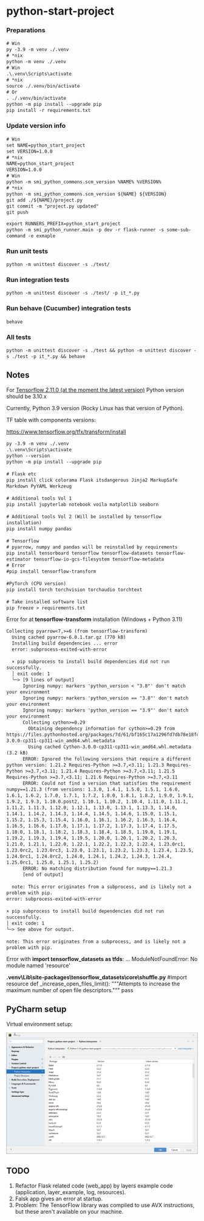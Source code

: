 # python-start-project

### Preparations

```shell
# Win
py -3.9 -m venv ./.venv
# *nix
python -m venv ./.venv
# Win
.\.venv\Scripts\activate
# *nix
source ./.venv/bin/activate
# Or
. ./.venv/bin/activate
python -m pip install --upgrade pip
pip install -r requirements.txt
```

### Update version info

```shell
# Win
set NAME=python_start_project
set VERSION=1.0.0
# *nix
NAME=python_start_project
VERSION=1.0.0
# Win
python -m smi_python_commons.scm_version %NAME% %VERSION%
# *nix
python -m smi_python_commons.scm_version ${NAME} ${VERSION}
git add ./${NAME}/project.py
git commit -m "project.py updated"
git push
```

```shell
export RUNNERS_PREFIX=python_start_project
python -m smi_python_runner.main -p dev -r flask-runner -s some-sub-command -e exmaple
```

### Run unit tests

```shell
python -m unittest discover -s ./test/
```

### Run integration tests

```shell
python -m unittest discover -s ./test/ -p it_*.py
```

### Run behave (Cucumber) integration tests

```shell
behave
```

### All tests

```shell
python -m unittest discover -s ./test && python -m unittest discover -s ./test -p it_*.py && behave
```

## Notes

For [Tensorflow 2.11.0 (at the moment the latest version)](https://pypi.org/project/tensorflow/) Python version should
be 3.10.x

Currently, Python 3.9 version (Rocky Linux has that version of Python).

TF table with components versions:

https://www.tensorflow.org/tfx/transform/install

```shell
py -3.9 -m venv ./.venv
.\.venv\Scripts\activate
python --version
python -m pip install --upgrade pip

# Flask etc
pip install click colorama Flask itsdangerous Jinja2 MarkupSafe Markdown PyYAML Werkzeug

# Additional tools Vol 1
pip install jupyterlab notebook voila matplotlib seaborn

# Additional tools Vol 2 (Will be installed by tensorflow installation)
pip install numpy pandas

# Tensorflow
# pyarrow, numpy and pandas will be reinstalled by requirements
pip install tensorboard tensorflow tensorflow-datasets tensorflow-estimator tensorflow-io-gcs-filesystem tensorflow-metadata
# Error
#pip install tensorflow-transform

#PyTorch (CPU version)
pip install torch torchvision torchaudio torchtext

# Take installed software list
pip freeze > requirements.txt
```

Error for at **tensorflow-transform** installation (Windows + Python 3.11)

```
Collecting pyarrow<7,>=6 (from tensorflow-transform)
  Using cached pyarrow-6.0.1.tar.gz (770 kB)
  Installing build dependencies ... error
  error: subprocess-exited-with-error

  × pip subprocess to install build dependencies did not run successfully.
  │ exit code: 1
  ╰─> [9 lines of output]
      Ignoring numpy: markers 'python_version < "3.8"' don't match your environment
      Ignoring numpy: markers 'python_version == "3.8"' don't match your environment
      Ignoring numpy: markers 'python_version == "3.9"' don't match your environment
      Collecting cython>=0.29
        Obtaining dependency information for cython>=0.29 from https://files.pythonhosted.org/packages/7d/61/bf165c17a1296fd7db78e18fd8cbb157ab04060ec58d34ff319424af3e2d/Cython-3.0.0-cp311-cp311-win_amd64.whl.metadata
        Using cached Cython-3.0.0-cp311-cp311-win_amd64.whl.metadata (3.2 kB)
      ERROR: Ignored the following versions that require a different python version: 1.21.2 Requires-Python >=3.7,<3.11; 1.21.3 Requires-Python >=3.7,<3.11; 1.21.4 Requires-Python >=3.7,<3.11; 1.21.5 Requires-Python >=3.7,<3.11; 1.21.6 Requires-Python >=3.7,<3.11
      ERROR: Could not find a version that satisfies the requirement numpy==1.21.3 (from versions: 1.3.0, 1.4.1, 1.5.0, 1.5.1, 1.6.0, 1.6.1, 1.6.2, 1.7.0, 1.7.1, 1.7.2, 1.8.0, 1.8.1, 1.8.2, 1.9.0, 1.9.1, 1.9.2, 1.9.3, 1.10.0.post2, 1.10.1, 1.10.2, 1.10.4, 1.11.0, 1.11.1, 1.11.2, 1.11.3, 1.12.0, 1.12.1, 1.13.0, 1.13.1, 1.13.3, 1.14.0, 1.14.1, 1.14.2, 1.14.3, 1.14.4, 1.14.5, 1.14.6, 1.15.0, 1.15.1, 1.15.2, 1.15.3, 1.15.4, 1.16.0, 1.16.1, 1.16.2, 1.16.3, 1.16.4, 1.16.5, 1.16.6, 1.17.0, 1.17.1, 1.17.2, 1.17.3, 1.17.4, 1.17.5, 1.18.0, 1.18.1, 1.18.2, 1.18.3, 1.18.4, 1.18.5, 1.19.0, 1.19.1, 1.19.2, 1.19.3, 1.19.4, 1.19.5, 1.20.0, 1.20.1, 1.20.2, 1.20.3, 1.21.0, 1.21.1, 1.22.0, 1.22.1, 1.22.2, 1.22.3, 1.22.4, 1.23.0rc1, 1.23.0rc2, 1.23.0rc3, 1.23.0, 1.23.1, 1.23.2, 1.23.3, 1.23.4, 1.23.5, 1.24.0rc1, 1.24.0rc2, 1.24.0, 1.24.1, 1.24.2, 1.24.3, 1.24.4, 1.25.0rc1, 1.25.0, 1.25.1, 1.25.2)
      ERROR: No matching distribution found for numpy==1.21.3
      [end of output]

  note: This error originates from a subprocess, and is likely not a problem with pip.
error: subprocess-exited-with-error

× pip subprocess to install build dependencies did not run successfully.
│ exit code: 1
╰─> See above for output.

note: This error originates from a subprocess, and is likely not a problem with pip.

```

Error with **import tensorflow_datasets as tfds**: ... ModuleNotFoundError: No module named 'resource'

**\.venv\Lib\site-packages\tensorflow_datasets\core\shuffle.py**
#import resource
def _increase_open_files_limit():
"""Attempts to increase the maximum number of open file descriptors."""
pass

## PyCharm setup

Virtual environment setup:

![img.png](docs/pycharm-venv.png)

## TODO

1. Refactor Flask related code (web_app) by layers example code (application, layer_example, log, resources).
2. Falsk app gives an error at startup.
3. Problem: The TensorFlow library was compiled to use AVX instructions, but these aren't available on your machine.
